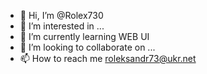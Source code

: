 - 👋 Hi, I’m @Rolex730
- 👀 I’m interested in ...
- 🌱 I’m currently learning WEB UI
- 💞️ I’m looking to collaborate on ...
- 📫 How to reach me roleksandr73@ukr.net

<!---
Rolex730/Rolex730 is a ✨ special ✨ repository because its `README.md` (this file) appears on your GitHub profile.
You can click the Preview link to take a look at your changes.
--->

